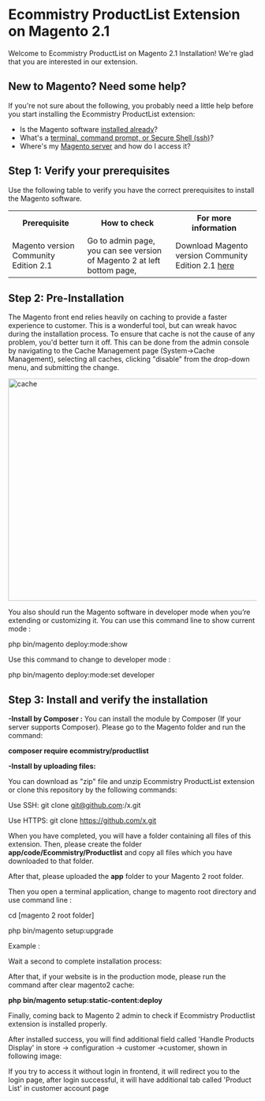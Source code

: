 # Ecommistry ProductList Extension on Magento 2.1

Welcome to Ecommistry ProductList on Magento 2.1 Installation! We're glad that you are interested in our extension.

<h2>New to Magento? Need some help?</h2>
If you're not sure about the following, you probably need a little help before you start installing the Ecommistry ProductList extension:

*	Is the Magento software <a href="http://devdocs.magento.com/guides/v2.0/install-gde/basics/basics_magento-installed.html">installed already</a>?
*	What's a <a href="http://devdocs.magento.com/guides/v2.0/install-gde/basics/basics_login.html">terminal, command prompt, or Secure Shell (ssh)</a>?
*	Where's my <a href="http://devdocs.magento.com/guides/v2.0/install-gde/basics/basics_login.html">Magento server</a> and how do I access it?

<h2></h2>
<h2>Step 1: Verify your prerequisites</h2>

Use the following table to verify you have the correct prerequisites to install the Magento software.

<table>
	<tbody>
		<tr>
			<th>Prerequisite</th>
			<th>How to check</th>
			<th>For more information</th>
		</tr>
		<tr>
			<td>Magento version Community Edition 2.1</td>
			<td>Go to admin page, you can see version of Magento 2 at left bottom page, </td>
			<td>Download Magento version Community Edition 2.1 <a href="https://www.magentocommerce.com/download">here</a></td>
		</tr>
		
</tbody>
</table>

<h2>Step 2: Pre-Installation</h2>
The Magento front end relies heavily on caching to provide a faster experience to customer. This is a wonderful tool, but can wreak havoc during the installation process. To ensure that cache is not the cause of any problem, you'd better turn it off. This can be done from the admin console by navigating to the Cache Management page (System->Cache Management), selecting all caches, clicking "disable" from the drop-down menu, and submitting the change.

<a data-flickr-embed="true"  href="https://www.flickr.com/photos/138040484@N02/23017808190/in/dateposted-public/" title="cache"><img src="https://farm1.staticflickr.com/638/23017808190_eb32649597_o.png" width="1246" height="450" alt="cache"></a>

You also should run the Magento software in developer mode when you’re extending or customizing it. You can use this command line to show current mode :

php bin/magento deploy:mode:show

Use this command to change to developer mode :

php bin/magento deploy:mode:set developer

<h2>Step 3: Install and verify the installation</h2>

<strong>-Install by Composer :</strong> You can install the module by Composer (If your server supports Composer). Please go to the Magento folder and run the command:

<strong>composer require ecommistry/productlist</strong>

<strong>-Install by uploading files:</strong>

You can download as "zip" file and unzip Ecommistry ProductList extension or clone this repository by the following commands:

Use SSH: git clone git@github.com:/x.git

Use HTTPS: git clone https://github.com/x.git

When you have completed, you will have a folder containing all files of this extension. 
Then, please create the folder <strong>app/code/Ecommistry/Productlist</strong> and copy all files which you have downloaded to that folder.

 After that, please uploaded the <strong>app</strong> folder to your Magento 2 root folder.


Then you open a terminal application, change to magento root directory and use command line :

cd [magento 2 root folder]

php bin/magento setup:upgrade

Example :


Wait a second to complete installation process:

After that, if your website is in the production mode, please run the command after clear magento2 cache:

<strong>php bin/magento setup:static-content:deploy</strong>

Finally, coming back to Magento 2 admin to check if Ecommistry Productlist extension is installed properly.

After installed success, you will find additional field called 'Handle Products Display' in store -> configuration -> customer ->customer, shown in following image:


If you try to access it without login in frontend, it will redirect you to the login page, after login successful, it will have additional tab called 'Product List' in customer account page




